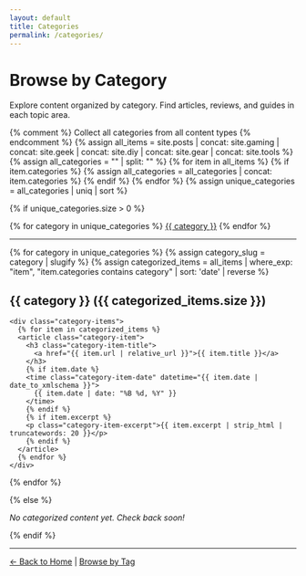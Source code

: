 ```yaml
---
layout: default
title: Categories
permalink: /categories/
---
```


# Browse by Category

Explore content organized by category. Find articles, reviews, and guides in each topic area.

{% comment %} Collect all categories from all content types {% endcomment %}
{% assign all_items = site.posts | concat: site.gaming | concat: site.geek | concat: site.diy | concat: site.gear | concat: site.tools %}
{% assign all_categories = "" | split: "" %}
{% for item in all_items %}
  {% if item.categories %}
    {% assign all_categories = all_categories | concat: item.categories %}
  {% endif %}
{% endfor %}
{% assign unique_categories = all_categories | uniq | sort %}

{% if unique_categories.size > 0 %}
<div class="category-list">
  {% for category in unique_categories %}
    <a href="#{{ category | slugify }}" class="category-link">{{ category }}</a>
  {% endfor %}
</div>

<hr class="section-divider">

{% for category in unique_categories %}
  {% assign category_slug = category | slugify %}
  {% assign categorized_items = all_items | where_exp: "item", "item.categories contains category" | sort: 'date' | reverse %}
  
  <section id="{{ category_slug }}" class="category-section">
    <h2 class="category-heading">
      {{ category }} <span class="category-count">({{ categorized_items.size }})</span>
    </h2>
    
    <div class="category-items">
      {% for item in categorized_items %}
      <article class="category-item">
        <h3 class="category-item-title">
          <a href="{{ item.url | relative_url }}">{{ item.title }}</a>
        </h3>
        {% if item.date %}
        <time class="category-item-date" datetime="{{ item.date | date_to_xmlschema }}">
          {{ item.date | date: "%B %d, %Y" }}
        </time>
        {% endif %}
        {% if item.excerpt %}
        <p class="category-item-excerpt">{{ item.excerpt | strip_html | truncatewords: 20 }}</p>
        {% endif %}
      </article>
      {% endfor %}
    </div>
  </section>
{% endfor %}

{% else %}
<p class="empty-state"><em>No categorized content yet. Check back soon!</em></p>
{% endif %}

---

<nav class="section-nav">
  <a href="{{ '/' | relative_url }}">← Back to Home</a> | 
  <a href="{{ '/tags/' | relative_url }}">Browse by Tag</a>
</nav>
